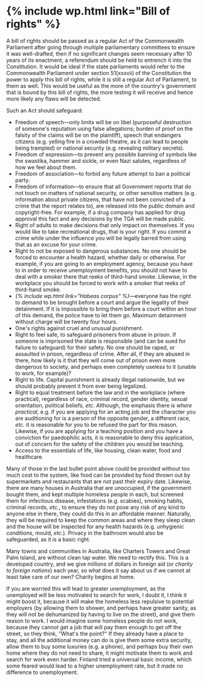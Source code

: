{% include wp.html link="Bill of rights" %}
===============

A bill of rights should be passed as a regular Act of the Commonwealth Parliament after going through multiple parliamentary committees to ensure it was well-drafted, then if no significant changes seem necessary after 10 years of its enactment, a referendum should be held to entrench it into the Constitution. 
It would be ideal if the state parliaments would refer to the Commonwealth Parliament under section 51(xxxvii) of the Constitution the power to apply this bill of rights, while it is still a regular Act of Parliament, to them as well. This would be useful as the more of the country's government that is bound by this bill of rights, the more testing it will receive and hence more likely any flaws will be detected. 

Such an Act should safeguard:

* Freedom of speech&mdash;only limits will be on libel (purposeful destruction of someone's reputation using false allegations; burden of proof on the falsity of the claims will be on the plaintiff), speech that endangers citizens (e.g. yelling fire in a crowded theatre, as it can lead to people being trampled) or national security (e.g. revealing military secrets).
* Freedom of expression&mdash;to prevent any possible banning of symbols like the swastika, hammer and sickle, or even Nazi salutes, regardless of how we feel about them. 
* Freedom of association&mdash;to forbid any future attempt to ban a political party. 
* Freedom of information&mdash;to ensure that all Government reports that do not touch on matters of national security, or other sensitive matters (e.g. information about private citizens, that have not been convicted of a crime that the report relates to), are released into the public domain and copyright-free. For example, if a drug company has applied for drug approval this fact and any decisions by the TGA will be made public.
* Right of adults to make decisions that only impact on themselves. If you would like to take recreational drugs, that is your right. If you commit a crime while under the influence you will be legally barred from using that as an excuse for your crime. 
* Right to not be exposed to dangerous substances. No one should be forced to encounter a health hazard, whether daily or otherwise. For example, if you are going to an employment agency, because you have to in order to receive unemployment benefits, you should not have to deal with a smoker there that reeks of third-hand smoke. Likewise, in the workplace you should be forced to work with a smoker that reeks of third-hand smoke. 
* *{% include wp.html link="Habeas corpus" %}*&mdash;everyone has the right to demand to be brought before a court and argue the legality of their detainment. If it is impossible to bring them before a court within an hour of this demand, the police have to let them go. Maximum detainment without charge will be twenty four hours.
* One's rights against cruel and unusual punishment. 
* Right to feel safe, to safeguard prisoners from abuse in prison. If someone is imprisoned the state is responsible (and can be sued for failure to safeguard) for their safety. No one should be raped, or assaulted in prison, regardless of crime. After all, if they are abused in there, how likely is it that they will come out of prison even more dangerous to society, and perhaps even completely useless to it (unable to work, for example)?
* Right to life. Capital punishment is already illegal nationwide, but we should probably prevent it from ever being legalized. 
* Right to equal treatment before the law and in the workplace (where practical), regardless of race, criminal record, gender identity, sexual orientation, political beliefs, _etc._ Although, the emphasis there is *where practical*, e.g. if you are applying for an acting job and the character you are auditioning for is a person of the opposite gender, a different race, _etc._ it is reasonable for you to be refused the part for this reason. Likewise, if you are applying for a teaching position and you have a conviction for paedophilic acts, it is reasonable to deny this application, out of concern for the safety of the children you would be teaching. 
* Access to the essentials of life, like housing, clean water, food and healthcare. 

Many of those in the last bullet point above could be provided without too much cost to the system, like food can be provided by food thrown out by supermarkets and restaurants that are not past their expiry date. Likewise, there are many houses in Australia that are unoccupied, if the government bought them, and kept multiple homeless people in each, but screened them for infectious disease, infestations (e.g. scabies), smoking habits, criminal records, _etc._, to ensure they do not pose any risk of any kind to anyone else in there, they could do this in an affordable manner. Naturally, they will be required to keep the common areas and where they sleep clean and the house will be inspected for any health hazards (e.g. unhygienic conditions, mould, _etc._). Privacy in the bathroom would also be safeguarded, as it is a basic right.

Many towns and communities in Australia, like Charters Towers and Great Palm Island, are without clean tap water. We need to rectify this. This is a developed country, and we give millions of dollars in foreign aid (or *charity to foreign nations*) each year, so what does it say about us if we cannot at least take care of our own? Charity begins at home. 

If you are worried this will lead to greater unemployment, as the unemployed will be less motivated to search for work, I doubt it, I think it might boost it, because it will make the homeless less repulsive to potential employers (by allowing them to shower, and perhaps have greater sanity, as they will not be dehumanized by having to live on the street), and give them reason to work. I would imagine some homeless people do not work, because they cannot get a job that will pay them enough to get off the street, so they think, "What's the point?" If they already have a place to stay, and all the additional money can do is give them some extra security, allow them to buy some luxuries (e.g. a phone), and perhaps buy their own home where they do not need to share, it might motivate them to work and search for work even harder. Finland tried a universal basic income, which some feared would lead to a higher unemployment rate, but it made no difference to unemployment.